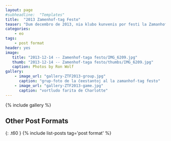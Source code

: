 ```yaml
---
layout: page
#subheadline:  "Templates"
title:  "2013 Zamenhof-tag Festo"
teaser: "Dum decembro de 2013, nia klubo kunvenis por festi la Zamanhof-tag festo.  Kelkaj da ni kunvenis ĉe la hejmo de Filipo kaj Elizabeto kun manĝo, kuko, drinko, kaj kantoj.  La tempo estis ĝuita de ĉiuj."
categories:
    - eo
tags:
    - post format
header: yes
image:
   title: "2013-12-14 -- Zamenhof-taga festo/IMG_6209.jpg"
   thumb: "2013-12-14 -- Zamenhof-taga festo/thumbs/IMG_6209.jpg"
   caption: Photos by Ron Wolf
gallery:
    - image_url: "gallery-ZTF2013-group.jpg"
      caption: "grup-foto de la ĉeestantoj al la zamanhof-tag festo"
    - image_url: "gallery-ZTF2013-game.jpg"
      caption: "vortludo farita de Charlotte"
---
```

<!--more-->
{% include gallery %}


## Other Post Formats
{: .t60 }
{% include list-posts tag='post format' %}
